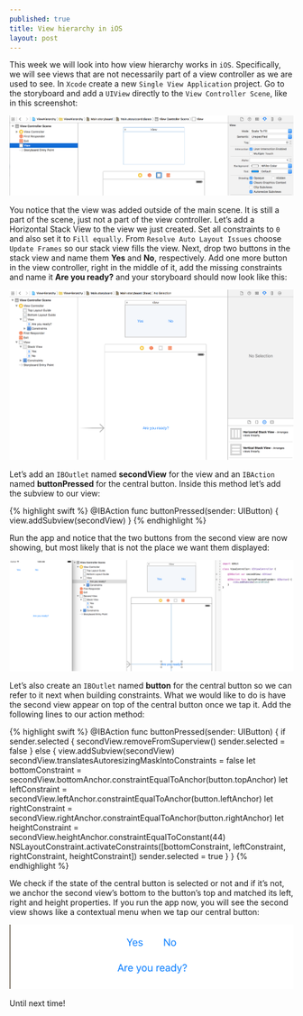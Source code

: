 ```yaml
---
published: true
title: View hierarchy in iOS
layout: post
---
```

This week we will look into how view hierarchy works in `iOS`. Specifically, we will see views that are not necessarily part of a view controller as we are used to see. In `Xcode` create a new `Single View Application` project. Go to the storyboard and add a `UIView` directly to the `View Controller Scene`, like in this screenshot:

![alt text](https://github.com/Swiftor/ViewHierarchy/raw/master/images/1.png "1")

You notice that the view was added outside of the main scene. It is still a part of the scene, just not a part of the view controller. Let’s add a Horizontal Stack View to the view we just created. Set all constraints to `0` and also set it to `Fill equally`. From `Resolve Auto Layout Issues` choose `Update Frames` so our stack view fills the view. Next, drop two buttons in the stack view and name them __Yes__ and __No__, respectively. Add one more button in the view controller, right in the middle of it, add the missing constraints and name it __Are you ready?__ and your storyboard should now look like this:

![alt text](https://github.com/Swiftor/ViewHierarchy/raw/master/images/2.png "2")

Let’s add an `IBOutlet` named __secondView__ for the view and an `IBAction` named __buttonPressed__ for the central button. Inside this method let’s add the subview to our view:

{% highlight swift %}
@IBAction func buttonPressed(sender: UIButton) {
    view.addSubview(secondView)
}
{% endhighlight %}

Run the app and notice that the two buttons from the second view are now showing, but most likely that is not the place we want them displayed:

![alt text](https://github.com/Swiftor/ViewHierarchy/raw/master/images/3.png "3")

Let’s also create an `IBOutlet` named __button__ for the central button so we can refer to it next when building constraints. What we would like to do is have the second view appear on top of the central button once we tap it. Add the following lines to our action method:

{% highlight swift %}
@IBAction func buttonPressed(sender: UIButton) {
    if sender.selected {
        secondView.removeFromSuperview()
        sender.selected = false
    } else {
        view.addSubview(secondView)
        secondView.translatesAutoresizingMaskIntoConstraints = false
        let bottomConstraint = secondView.bottomAnchor.constraintEqualToAnchor(button.topAnchor)
        let leftConstraint = secondView.leftAnchor.constraintEqualToAnchor(button.leftAnchor)
        let rightConstraint = secondView.rightAnchor.constraintEqualToAnchor(button.rightAnchor)
        let heightConstraint = secondView.heightAnchor.constraintEqualToConstant(44)
        NSLayoutConstraint.activateConstraints([bottomConstraint, leftConstraint, rightConstraint, heightConstraint])
        sender.selected = true
    }
}
{% endhighlight %}

We check if the state of the central button is selected or not and if it’s not, we anchor the second view’s bottom to the button’s top and matched its left, right and height properties. If you run the app now, you will see the second view shows like a contextual menu when we tap our central button:

![alt text](https://github.com/Swiftor/ViewHierarchy/raw/master/images/4.png "4")

Until next time!